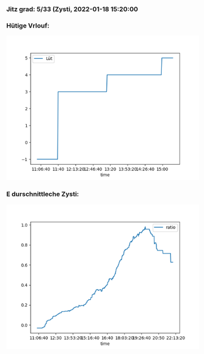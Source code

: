 ### Jitz grad: 5/33 (Zysti, 2022-01-18 15:20:00

### Hütige Vrlouf:
![Graph](Today.png)

### E durschnittleche Zysti:
![Graph](Zysti.png)